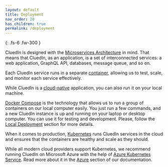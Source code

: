 ```yaml
---
layout: default
title: Deployment
nav_order: 20
has_children: true
permalink: /deployment
---
```


{: .fs-6 .fw-300 }

CluedIn is designed with the [Microservices Architecture](https://microservices.io/index.html) in mind. That means that CluedIn, as an application, is a set of interconnected services: a web application, GraphQL API, databases, message queue, and so on.

Each CluedIn service runs in a separate [container](https://www.docker.com/get-started), allowing us to test, scale, and monitor each service effectively.

While CluedIn is a [cloud-native](https://docs.microsoft.com/en-us/dotnet/architecture/cloud-native/definition) application, you can also run it on your local machine.

[Docker Compose](https://docs.docker.com/compose/) is the technology that allows us to run a group of containers on our local computer easily. You just run a few commands, and a new CluedIn instance is up and running on your laptop or desktop computer. You can use it for testing and development. Please, follow the [Local Deployment](./docker-compose) section for more details.

When it comes to production, [Kubernetes](https://kubernetes.io/) runs CluedIn services in the cloud and ensures that the containers are healthy and scale as they should.

While all modern cloud providers support Kubernetes, we recommend running CluedIn on Microsoft Azure with the help of [Azure Kubernetes Service](https://azure.microsoft.com/en-us/services/kubernetes-service/). Read more about it in the [Azure](./azure) section of our documentation. 
